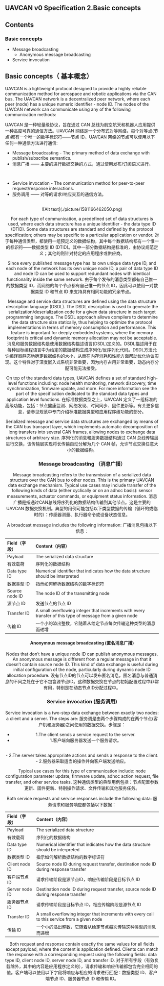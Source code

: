 ## UAVCAN v0 Specification 2.Basic concepts

## Contents
### Basic concepts
 - Message broadcasting
 	- Anonymous message broadcasting
 - Service invocation

## Basic concepts（ 基本概念）

UAVCAN is a lightweight protocol designed to provide a highly reliable communication method for aerospace and robotic applications via the CAN bus. The UAVCAN network is a decentralized peer network, where each peer (node) has a unique numeric identifier - node ID. The nodes of the UAVCAN network can communicate using any of the following communication methods:

UAVCAN 是一种轻量级协议，旨在通过 CAN 总线为航空航天和机器人应用提供一种高度可靠的通信方法。UAVCAN 网络是一个分布式对等网络，每个对等点(节点)都有一个唯一的数字标识符——节点 ID。UAVCAN 网络的节点可以使用以下任何一种通信方法进行通信:

 - Message broadcasting - The primary method of data exchange with publish/subscribe semantics.
 - 消息广播 —— 主要的进行数据交换的方式，通过使用发布/订阅语义进行。
<br/>

 - Service invocation - The communication method for peer-to-peer request/response interactions.
 - 服务调用 —— 对等的请求/响应交互的通信方法。

<br/>
<div align=center>![Alt text](./picture/1581166462050.png)
<br/>

For each type of communication, a predefined set of data structures is used, where each data structure has a unique identifier - the data type ID (DTID). Some data structures are standard and defined by the protocol specification; others may be specific to a particular application or vendor.
对于每种通信类型，都使用一组预定义的数据结构，其中每个数据结构都有一个惟一的标识符——数据类型 ID (DTID)。其中一部分数据结构是标准的，由协议规范定义；其他的则针对特定的应用程序或供应商。

Since every published message type has its own unique data type ID, and each node of the network has its own unique node ID, a pair of data type ID and node ID can be used to support redundant nodes with identical functionality inside the same network.
由于每个发布的消息类型都有自己惟一的数据类型 ID，而网络的每个节点都有自己惟一的节点 ID，因此可以使用一对数据类型 ID 和节点 ID 来支持具有相同功能的冗余节点。

Message and service data structures are defined using the data structure description language (DSDL). The DSDL description is used to generate the serialization/deserialization code for a given data structure in each target programming language. The DSDL approach allows compilers to determine the data structure size statically, thus helping to optimize the protocol implementations in terms of memory consumption and performance. This feature is important for deeply embedded systems, where the memory footprint is critical and dynamic memory allocation may not be acceptable.
消息和服务数据结构是使用数据结构描述语言(DSDL)定义的。DSDL描述用于在每种目标编程语言中为给定的数据结构生成序列化/反序列化代码。DSDL方法允许编译器静态地确定数据结构的大小，从而在内存消耗和性能方面帮助优化协议实现。这个特性对于深度嵌入式系统非常重要，因为内存占用非常重要，动态内存分配可能无法接受。

On top of the standard data types, UAVCAN defines a set of standard high-level functions including: node health monitoring, network discovery, time synchronization, firmware update, and more. For more information see the part of the specification dedicated to the standard data types and application level functions.
在标准数据类型之上，UAVCAN 定义了一组标准的高级功能，包括：节点健康监测、网络发现、时间同步、固件更新等。有关更多信息，请参见规范中专门介绍标准数据类型和应用程序级功能的部分。

Serialized message and service data structures are exchanged by means of the CAN bus transport layer, which implements automatic decomposition of long transfers into several CAN frames, allowing nodes to exchange data structures of arbitrary size.
序列化的消息和服务数据结构通过 CAN 总线传输层进行交换，该传输层实现将长传输自动分解为几个 CAN 帧，允许节点交换任意大小的数据结构。

### Message broadcasting （消息广播）

Message broadcasting refers to the transmission of a serialized data structure over the CAN bus to other nodes. This is the primary UAVCAN data exchange mechanism. Typical use cases may include transfer of the following kinds of data (either cyclically or on an adhoc basis): sensor measurements, actuator commands, or equipment status information.
消息广播是指通过CAN总线将序列化的数据结构传输到其他节点。这是主要的 UAVCAN 数据交换机制。典型的用例可能包括以下类型数据的传输（循环的或临时的）：传感器测量、执行器命令或设备状态信息。

A broadcast message includes the following information:
广播消息包括以下信息：

| Field（字段） | Content（内容） |	
| :-----| :------ |
| Payload | The serialized data structure |
| 有效载荷 | 序列化的数据结构 |
|Data type ID  | Numerical identifier that indicates how the data structure should be interpreted|
|数据类型 ID|指示如何解析数据结构的数字标识符|
| Source node ID | The node ID of the transmitting node |
| 源节点 ID | 发送节点的节点 ID  |
| Transfer ID | A small overflowing integer that increments with every transfer of this type of message from a given node |
| 传输 ID | 一个小的溢出整数，它随着从给定节点每次传输这种类型的消息而递增 |

#### Anonymous message broadcasting (匿名消息广播)
Nodes that don’t have a unique node ID can publish anonymous messages. An anonymous message is different from a regular message in that it doesn’t contain source node ID. This kind of data exchange is useful during initial configuration of the node, particularly during dynamic node ID allocation procedure.
没有节点ID的节点可以发布匿名消息。匿名消息与普通消息的不同之处在于它不包含源节点ID。这种数据交换在节点的初始配置过程中非常有用，特别是在动态节点ID分配过程中。

### Service invocation (服务调用)
Service invocation is a two-step data exchange between exactly two nodes: a client and a server. The steps are:
服务调是由两个步骤构成的在两个节点(客户机和服务器)之间使用的数据交换。步骤是：

 - 1.The client sends a service request to the server.
 - 1.客户端向服务器发送一个服务请求。
 <br/>
 - 2.The server takes appropriate actions and sends a response to the client.
 - 2.服务器采取适当的操作并向客户端发送响应。
 
Typical use cases for this type of communication include: node configuration parameter update, firmware update, adhoc action request, file transfer, and other service tasks.
这种通信类型的典型用例包括：节点配置参数更新、固件更新、特别操作请求、文件传输和其他服务任务。

Both service requests and service responses include the following data:
服务请求和服务响应都包括以下数据：


| Field（字段） | Content（内容） |	
| :-----| :------ |
| Payload | The serialized data structure |
| 有效载荷 | 序列化的数据结构 |
| Data type ID | Numerical identifier that indicates how the data structure should be interpreted |
|数据类型 ID|指示如何解析数据结构的数字标识符|
| Client node ID |	Source node ID during request transfer, destination node ID during response transfer|
| 客户端节点 ID | 请求传输阶段是源节点ID，响应传输阶段是目标节点 ID|
| Server node ID | Destination node ID during request transfer, source node ID during response transfer|
| 服务器节点 ID | 请求传输阶段是目标节点 ID，相应传输阶段是源节点 ID|
| Transfer ID | A small overflowing integer that increments with every call to this service from a given node|
| 传输 ID | 一个小的溢出整数，它随着从给定节点每次传输这种类型的消息而递增 |

Both request and response contain exactly the same values for all fields except payload, where the content is application defined. Clients can match the response with a corresponding request using the following fields: data type ID, client node ID, server node ID, and transfer ID.
对于所有字段（有效负载除外，其中的内容是应用程序定义的），请求传输和响应传输都包含完全相同的值。客户端可以使用以下字段将响应与相应的请求进行匹配：数据类型 ID、客户端节点 ID、服务器节点 ID 和传输 ID。
